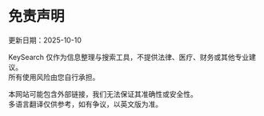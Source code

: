 # 免责声明
更新日期：2025-10-10

KeySearch 仅作为信息整理与搜索工具，不提供法律、医疗、财务或其他专业建议。  
所有使用风险由您自行承担。  

本网站可能包含外部链接，我们无法保证其准确性或安全性。  
多语言翻译仅供参考，如有争议，以英文版为准。